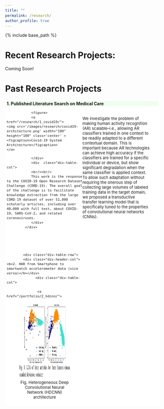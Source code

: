 ```yaml
---
title: "" 
permalink: /research/
author_profile: true
---
```







{% include base_path %}
<!-- <span style="color:red">Under Construction</span> -->
<!-- 

{% for post in site.portfolio %}
  {% include archive-single.html %}
{% endfor %}
 -->
<style>
table, tr, td {
    border: none;
}

.div-table-col {
  float: left; 
  display: table-column;         
  width: 50%;         
  background-color: #ffff;  
  border-spacing: 15px; 
}

.div-table {
  display: table;         
  width: auto;         
  background-color: #ffff;         
  border: 1px ;         
  font-size: 13px;
  border-spacing: 5px;
}
.div-table-row {
  display: table-row;
  width: auto;
  clear: both;
  border-spacing: 15px;
}
.div-table-col {
  float: left; 
  display: table-column;         
  width: 50%;         
  background-color: #ffff;  
  border-spacing: 15px; 
}

.div-table-col2 {
  float: left; 
  display: table-column;         
  width: 45%;         
  background-color: #ffff;  
  border-top: 15px; 
}

.div-header-col{
width:100%; 
font-size: 14px;
background-color: #efef;
}



</style>


# Recent Research Projects:


<p>Coming Soon!</p>


# Past Research Projects
 




<div class="div-table">
         
 <div class="div-table-row">
                <div class="div-header-col"><b>1. Published Literature Search on Medical Care</b></div>
                <div  class="div-table-col">
                
                <figure>
                <a href="/research/1_covid19/">
	<img src='/images/research/covid19-architecture.png' width="100" height="100" class='center' >
	<figcaption>Covid-19 System Architecture</figcaption>
	</a>
</figure>

                </div>
                <div  class="div-table-col">
                <br/><br/>
                This work is the response to the COVID-19 Open Research Dataset Challenge (CORD-19). The overall goal of the challenge is to facilitate knowledge extraction from the large CORD-19 dataset of over 51,000 scholarly articles, including over 40,000 with full text, about COVID-19, SARS-CoV-2, and related coronaviruses.
                </div>
             </div>

 
 
 
 
            <div class="div-table-row">
            <div class="div-header-col"><b>2. HAR from Smartphone to smartwatch accelerometer data (vice versa)</b></div>
                  <div class="div-table-col">
                  
                   <a href="/portfolio/2_hdcnn/">
<center>
<figure>
	<img src='/images/research/smartphone_to_smartwatch_transfer.png' style='width: 500px; height: 250px; align: middle;'>
	<figcaption>Fig. Heterogeneous Deep Convolutional Neural Network (HDCNN) architecture</figcaption>
</figure>
</center>
</a>
                  </div>
                <div class="div-table-col2">
                <br/><br/>
                We investigate the problem of making human activity recognition (AR) scalable–i.e., allowing AR classifiers trained in one context to be readily adapted to a different contextual domain.
 This is important because AR technologies can achieve high accuracy if the classifiers are trained for a specific individual or device, but show significant degradation when the same classifier is 
 applied context. To allow such adaptation without requiring the onerous step of collecting large volumes of labeled training data in the target domain, we proposed a transductive transfer learning model that is specifically tuned to the properties of convolutional neural networks (CNNs). 
 <!-- 

 Our model, called HDCNN, assumes that the relative distribution of weights in the different CNN 
 layers will remain invariant, as long as the set of activities being monitored does not change. 
 Evaluation on realworld data shows that HDCNN is able to achieve high accuracy even without any 
 labeled training data in the target domain, and offers even higher accuracy (significantly outperforming
  competitive shallow and deep classifiers) when even a modest amount of labeled training data is available.
  
 -->
                </div>
                
            </div>
            <div class="div-table-row">
                <div class="div-table-col"></div>
                <div class="div-table-col"></div>
                <div class="div-table-col"></div>
           </div>


      </div>